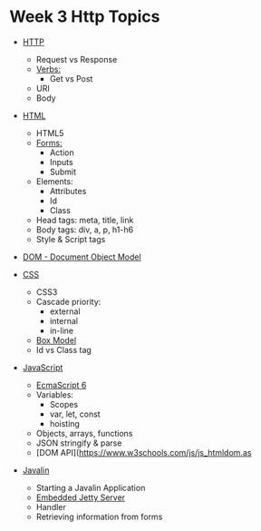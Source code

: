 # Week 3 Http Topics

- [HTTP](https://tools.ietf.org/html/rfc7231)
  - Request vs Response
  - [Verbs:](https://tools.ietf.org/html/rfc7231#section-4)
    - Get vs Post
  - URI
  - Body

- [HTML](https://www.w3schools.com/html/)
  - HTML5
  - [Forms:](https://www.w3schools.com/html/html_forms.asp)
    - Action
    - Inputs
    - Submit
  - Elements:
    - Attributes
    - Id
    - Class
  - Head tags: meta, title, link
  - Body tags: div, a, p, h1-h6
  - Style & Script tags
- [DOM - Document Object Model](https://www.w3schools.com/whatis/whatis_htmldom.asp)

- [CSS](https://www.w3schools.com/css/)
  - CSS3
  - Cascade priority:
    - external
    - internal
    - in-line
  - [Box Model](https://developer.mozilla.org/en-US/docs/Web/CSS/CSS_Box_Model/Introduction_to_the_CSS_box_model)
  - Id vs Class tag

- [JavaScript](https://www.w3schools.com/js/)
  - [EcmaScript 6](https://www.ecma-international.org/ecma-262/6.0/)
  - Variables:
    - Scopes
    - var, let, const
    - hoisting
  - Objects, arrays, functions
  - JSON stringify & parse
  - [DOM API](https://www.w3schools.com/js/js_htmldom.as
  
- [Javalin](https://javalin.io/documentation)
  - Starting a Javalin Application 
  - [Embedded Jetty Server](https://www.eclipse.org/jetty/documentation/jetty-9/index.html)
  - Handler
  - Retrieving information from forms
  